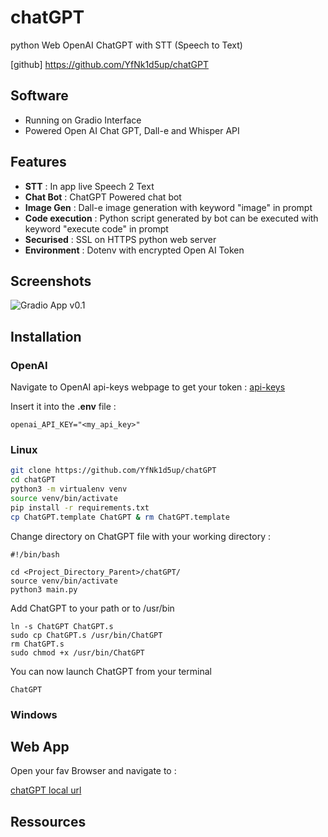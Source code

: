 # chatGPT

python Web OpenAI ChatGPT with STT (Speech to Text)

[github] https://github.com/YfNk1d5up/chatGPT


## Software

 - Running on Gradio Interface
 - Powered Open AI Chat GPT, Dall-e and Whisper API


## Features

- **STT** : In app live Speech 2 Text
- **Chat Bot** : ChatGPT Powered chat bot
- **Image Gen** : Dall-e image generation with keyword "image" in prompt
- **Code execution** : Python script generated by bot can be executed with keyword "execute code" in prompt
- **Securised** : SSL on HTTPS python web server
- **Environment** : Dotenv with encrypted Open AI Token

## Screenshots

![Gradio App v0.1](pictures/gradioAppv0.1.png)


## Installation

### OpenAI

Navigate to OpenAI api-keys webpage to get your token :
[api-keys](https://platform.openai.com/account/api-keys)

Insert it into the **.env** file :

```
openai_API_KEY="<my_api_key>"
```

### Linux

```bash
git clone https://github.com/YfNk1d5up/chatGPT
cd chatGPT
python3 -m virtualenv venv
source venv/bin/activate
pip install -r requirements.txt
cp ChatGPT.template ChatGPT & rm ChatGPT.template
```

Change directory on ChatGPT file with your working directory :

```shell
#!/bin/bash

cd <Project_Directory_Parent>/chatGPT/
source venv/bin/activate
python3 main.py
```

Add ChatGPT to your path or to /usr/bin

```shell
ln -s ChatGPT ChatGPT.s
sudo cp ChatGPT.s /usr/bin/ChatGPT
rm ChatGPT.s
sudo chmod +x /usr/bin/ChatGPT
```

You can now launch ChatGPT from your terminal
```shell
ChatGPT
```
### Windows


## Web App

Open your fav Browser and navigate to :

[chatGPT local url](https://localhost:7860)

## Ressources
